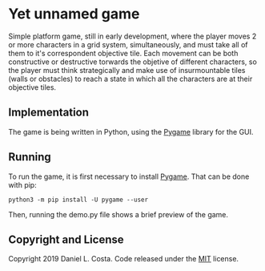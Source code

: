 # Yet unnamed game
Simple platform game, still in early development, where the player moves 2 or more characters in a grid system, simultaneously, and must take all of them to it's correspondent objective tile.
Each movement can be both constructive or destructive torwards the objetive of different characters, so the player must think strategically and make use of insurmountable tiles (walls or obstacles) to reach a state in which all the characters are at their objective tiles.

## Implementation
The game is being written in Python, using the [Pygame](https://www.pygame.org/wiki/about) library for the GUI.

## Running
To run the game, it is first necessary to install [Pygame](https://www.pygame.org/wiki/about).
That can be done with pip:

```
python3 -m pip install -U pygame --user
```

Then, running the demo.py file shows a brief preview of the game.

## Copyright and License

Copyright 2019 Daniel L. Costa. Code released under the [MIT](https://github.com/dluiscosta/pythongame/blob/master/LICENSE) license.
